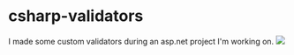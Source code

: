 # csharp-validators
I made some custom validators during an asp.net project I'm working on.
[<img src="https://user-images.githubusercontent.com/74152828/102718658-f16df980-42f1-11eb-8d97-279622a0a83b.jpg">](#)
